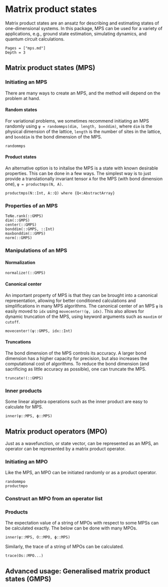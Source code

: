 # Matrix product states

Matrix product states are an ansatz for describing and estimating states of one-dimensional systems.
In this package, MPS can be used for a variety of applications, e.g., ground state estimation, simulating dynamics, and quantum circuit calculations. 

```@contents
Pages = ["mps.md"]
Depth = 3
```

## Matrix product states (MPS)
### Initiating an MPS
There are many ways to create an MPS, and the method will depend on the problem at hand.

#### Random states
For variational problems, we sometimes recommend initiating an MPS randomly using `ψ = randommps(dim, length, bonddim)`, where `dim` is the physical dimension of the lattice, `length` is the number of sites in the lattice, and `bonddim` is the bond dimension of the MPS.

```@docs
randommps
```

#### Product states
An alternative option is to initalise the MPS is a state with known desirable properties. 
This can be done in a few ways.
The simplest way is to just provide a translationally invariant tensor `A` for the MPS (with bond dimension one), `ψ = productmps(N, A)`.

```@docs
productmps(N::Int, A::Q) where {Q<:AbstractArray}
```

### Properties of an MPS
```@docs
TeNe.rank(::GMPS)
dim(::GMPS)
center(::GMPS)
bonddim(::GMPS, ::Int)
maxbonddim(::GMPS)
norm(::GMPS)
```

### Manipulations of an MPS

#### Normalization
```@docs
normalize!(::GMPS)
```

#### Canonical center
An important property of MPS is that they can be brought into a canonical representation, allowing for better conditioned calculations and simplifications in many MPS algorithms.
The canonical center of an MPS `ψ` is easily moved to `idx` using `movecenter!(ψ, idx)`.
This also allows for dynamic truncation of the MPS, using keyword arguments such as `maxdim` or `cutoff`.
```@docs
movecenter!(ψ::GMPS, idx::Int)
```

#### Truncations
The bond dimension of the MPS controls its accuracy. A larger bond dimension has a higher capacity for precision, but also increases the computational cost of algorithms.
To reduce the bond dimension (and sacrificing as little accuracy as possible), one can truncate the MPS.

```@docs
truncate!(::GMPS)
```

### Inner products
Some linear algebra operations such as the inner product are easy to calculate for MPS.
```@docs
inner(ψ::MPS, ϕ::MPS)
```

## Matrix product operators (MPO)
Just as a wavefunction, or state vector, can be represented as an MPS, an operator can be represented by a matrix product operator.

### Initiating an MPO 
Like the MPS, an MPO can be initiated randomly or as a product operator.
```@docs
randommpo
productmpo
```

### Construct an MPO from an operator list

### Products
The expectation value of a string of MPOs with respect to some MPSs can be calculated exactly. The below can be done with many MPOs.
```@docs
inner(ψ::MPS, O::MPO, ϕ::MPS)
```

Similarly, the trace of a string of MPOs can be calculated.
```@docs
trace(Os::MPO...)
```
## Advanced usage: Generalised matrix product states (GMPS)